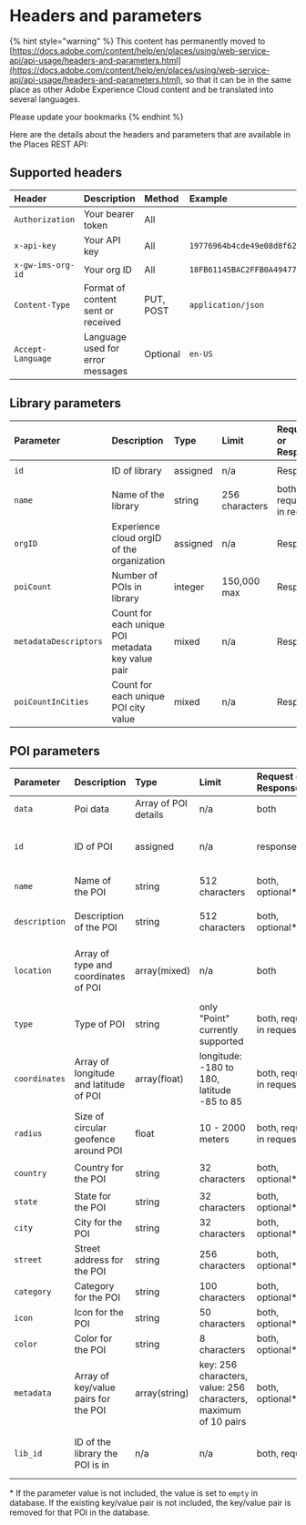 # Headers and parameters

{% hint style="warning" %}
This content has permanently moved to [https://docs.adobe.com/content/help/en/places/using/web-service-api/api-usage/headers-and-parameters.html](https://docs.adobe.com/content/help/en/places/using/web-service-api/api-usage/headers-and-parameters.html), so that it can be in the same place as other Adobe Experience Cloud content and be translated into several languages. 

Please update your bookmarks
{% endhint %}

Here are the details about the headers and parameters that are available in the Places REST API:

## Supported headers

| Header | Description | Method | Example |
| :--- | :--- | :--- | :--- |
| `Authorization` | Your bearer token | All |  |
| `x-api-key` | Your API key | All | `19776964b4cde49e08d8f62e5824f777b` |
| `x-gw-ims-org-id` | Your org ID | All | `18FB61145BAC2FFB0A494777@AdobeOrg` |
| `Content-Type` | Format of content sent or received | PUT, POST | `application/json` |
| `Accept-Language` | Language used for error messages | Optional | `en-US` |

## Library parameters

| Parameter | Description | Type | Limit | Request or Response | Example |
| :--- | :--- | :--- | :--- | :--- | :--- |
| `id` | ID of library | assigned | n/a | Response | `"id": "b2488788-2d2a-462b-b1a2-305272777dda"` |
| `name` | Name of the library | string | 256 characters | both, required in request | `"name": "Amazing Places"` |
| `orgID` | Experience cloud orgID of the organization | assigned | n/a | Response | `"orgID": "777F20F55BACA09E0A495D8F@AdobeOrg"` |
| `poiCount` | Number of POIs in library | integer | 150,000 max | Response | `"poiCount": 25149` |
| `metadataDescriptors` | Count for each unique POI metadata key value pair | mixed | n/a | Response |  |
| `poiCountInCities` | Count for each unique POI city value | mixed | n/a | Response |  |

## POI parameters

| Parameter | Description | Type | Limit | Request or Response | Example |
| :--- | :--- | :--- | :--- | :--- | :--- |
| `data` | Poi data | Array of POI details | n/a | both |  |
| `id` | ID of POI | assigned | n/a | response | `"id": "1455462b-7f9c-4220-9f42-5bbce777a0d1"` |
| `name` | Name of the POI | string | 512 characters | both, optional\* | `"name": "My Favorite Place"` |
| `description` | Description of the POI | string | 512 characters | both, optional\* | `"description": "This is a very good place."` |
| `location` | Array of type and coordinates of POI | array\(mixed\) | n/a | both | `"location": {"type": "Point", "coordinates": [-122.201007, 37.604713]` |
| `type` | Type of POI | string | only "Point" currently supported | both, required in request | `"type": "Point"` |
| `coordinates` | Array of longitude and latitude of POI | array\(float\) | longitude: -180 to 180, latitude -85 to 85 | both, required in request | `"coordinates": [-122.201007, 37.604713]` |
| `radius` | Size of circular geofence around POI | float | 10 - 2000 meters | both, required in request | `"radius": 100` |
| `country` | Country for the POI | string | 32 characters | both, optional**\*** | `"country": "United States"` |
| `state` | State for the POI | string | 32 characters | both, optional**\*** | `"state": "California"` |
| `city` | City for the POI | string | 32 characters | both, optional**\*** | `"city": "San Jose"` |
| `street` | Street address for the POI | string | 256 characters | both, optional**\*** | `"street": "122 Woz Way"` |
| `category` | Category for the POI | string | 100 characters | both, optional**\*** | `"category": "cafe"` |
| `icon` | Icon for the POI | string | 50 characters | both, optional**\*** | `"icon": "star"` |
| `color` | Color for the POI | string | 8 characters | both, optional**\*** | `"color": "blue"` |
| `metadata` | Array of key/value pairs for the POI | array\(string\) | key: 256 characters, value: 256 characters, maximum of 10 pairs | both, optional**\*** | `"metadata": {"region": "Equator"}` |
| `lib_id` | ID of the library the POI is in | n/a | n/a | both, required | `"lib_id": "ac7a0b25-c6c2-43ba-bbc6-2b1777b80fe9"` |

\* If the parameter value is not included, the value is set to `empty` in database. If the existing key/value pair is not included, the key/value pair is removed for that POI in the database.

